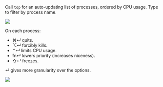 Call `top` for an auto-updating list of processes, ordered by CPU usage. Type to filter by process name.

![](https://i.imgur.com/l7qwJtK.png)

On each process:
+ ⌘↵ quits.
+ ⌥↵ forcibly kills.
+ ⌃↵ limits CPU usage.
+ fn↵ lowers priority (increases niceness).
+ ⇧↵ freezes.

↵ gives more granularity over the options.

![](https://i.imgur.com/YFwsdt7.png)
